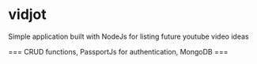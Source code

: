# vidjot

Simple application built with NodeJs for listing future youtube video ideas

===
CRUD functions,
PassportJs for authentication,
MongoDB ===
